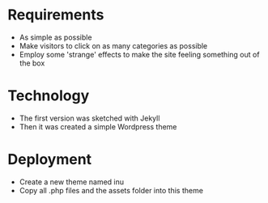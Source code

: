 # Requirements

* As simple as possible
* Make visitors to click on as many categories as possible
* Employ some 'strange' effects to make the site feeling something out of the box

# Technology

* The first version was sketched with Jekyll
* Then it was created a simple Wordpress theme

# Deployment

* Create a new theme named inu
* Copy all .php files and the assets folder into this theme



